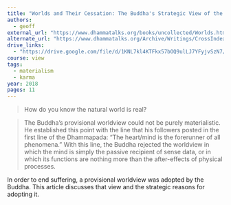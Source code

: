 ```yaml
---
title: "Worlds and Their Cessation: The Buddha's Strategic View of the Cosmos"
authors:
  - geoff
external_url: "https://www.dhammatalks.org/books/uncollected/Worlds.html"
alternate_url: "https://www.dhammatalks.org/Archive/Writings/CrossIndexed/Uncollected/MiscEssays/Worlds.pdf"
drive_links:
  - "https://drive.google.com/file/d/1KNL7kl4KTFkx57bOQ9ulLJ7YFyjvSzN7/view?usp=drivesdk"
course: view
tags:
  - materialism
  - karma
year: 2018
pages: 11
---
```


> How do you know the natural world is real?

> The Buddha’s provisional worldview could not be purely materialistic. He established this point with the line that his followers posted in the first line of the Dhammapada: “The heart/mind is the forerunner of all phenomena.” With this line, the Buddha rejected the worldview in which the mind is simply the passive recipient of sense data, or in which its functions are nothing more than the after-effects of physical processes.

In order to end suffering, a provisional worldview was adopted by the Buddha. This article discusses that view and the strategic reasons for adopting it.
